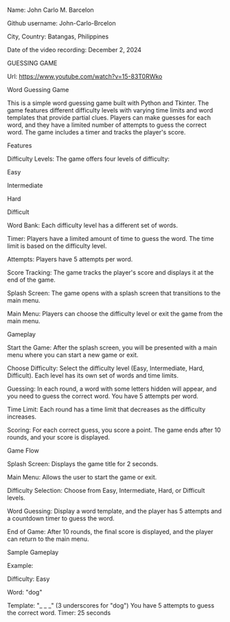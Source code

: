 Name: John Carlo M. Barcelon

Github username: John-Carlo-Brcelon

City, Country: Batangas, Philippines

Date of the video recording: December 2, 2024


GUESSING GAME

Url: https://www.youtube.com/watch?v=15-83T0RWko

Word Guessing Game

This is a simple word guessing game built with Python and Tkinter. The game features different difficulty levels with varying time limits and word templates that provide partial clues. Players can make guesses for each word, and they have a limited number of attempts to guess the correct word. The game includes a timer and tracks the player's score.


Features

Difficulty Levels: The game offers four levels of difficulty:

Easy

Intermediate

Hard

Difficult


Word Bank: Each difficulty level has a different set of words.

Timer: Players have a limited amount of time to guess the word. The time limit is based on the difficulty level.

Attempts: Players have 5 attempts per word.

Score Tracking: The game tracks the player's score and displays it at the end of the game.

Splash Screen: The game opens with a splash screen that transitions to the main menu.

Main Menu: Players can choose the difficulty level or exit the game from the main menu.


Gameplay

Start the Game: After the splash screen, you will be presented with a main menu where you can start a new game or exit.

Choose Difficulty: Select the difficulty level (Easy, Intermediate, Hard, Difficult). Each level has its own set of words and time limits.

Guessing: In each round, a word with some letters hidden will appear, and you need to guess the correct word. You have 5 attempts per word.

Time Limit: Each round has a time limit that decreases as the difficulty increases.

Scoring: For each correct guess, you score a point. The game ends after 10 rounds, and your score is displayed.


Game Flow

Splash Screen: Displays the game title for 2 seconds.

Main Menu: Allows the user to start the game or exit.

Difficulty Selection: Choose from Easy, Intermediate, Hard, or Difficult levels.

Word Guessing: Display a word template, and the player has 5 attempts and a countdown timer to guess the word.

End of Game: After 10 rounds, the final score is displayed, and the player can return to the main menu.


Sample Gameplay

Example:

Difficulty: Easy

Word: "dog"

Template: "_ _ _" (3 underscores for "dog")
You have 5 attempts to guess the correct word.
Timer: 25 seconds
